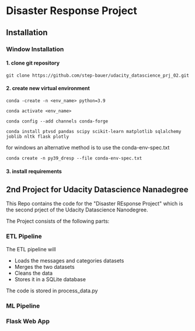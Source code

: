 # Disaster Response Project


## Installation

### Window Installation
#### 1. clone git repository
``` 
git clone https://github.com/step-bauer/udacity_datascience_prj_02.git
```

#### 2. create new virtual environment
```
conda -create -n <env_name> python=3.9

conda activate <env_name>

conda config --add channels conda-forge

conda install ptvsd pandas scipy scikit-learn matplotlib sqlalchemy joblib nltk flask plotly
```

for windows an alternative method is to use the conda-env-spec.txt
```
conda create -n py39_dresp --file conda-env-spec.txt
```

#### 3. install requirements

## 2nd Project for Udacity Datascience Nanadegree
This Repo contains the code for the "Disaster REsponse Project" which is the second prject of the Udacity Datascience Nanodegree.


The Project consists of the following parts:

### ETL Pipeline
The ETL pipeline will

* Loads the messages and categories datasets
* Merges the two datasets
* Cleans the data
* Stores it in a SQLite database

The code is stored in process_data.py

### ML Pipeline


### Flask Web App



